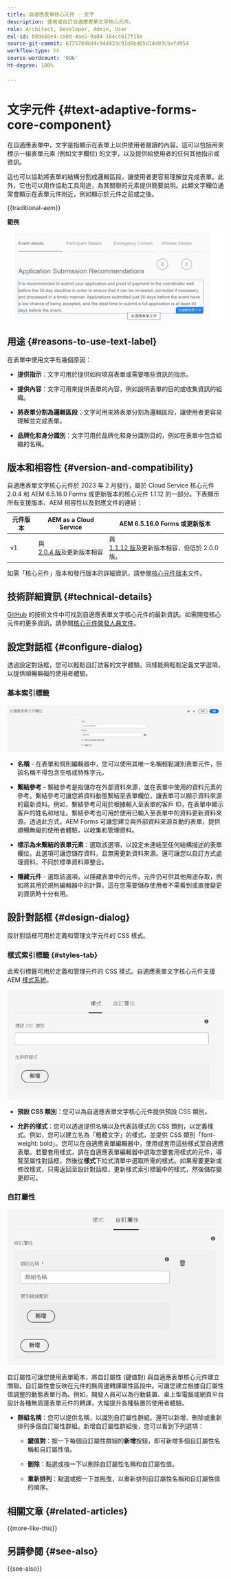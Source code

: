 ```yaml
---
title: 自適應表單核心元件 - 文字
description: 使用或自訂自適應表單文字核心元件。
role: Architect, Developer, Admin, User
exl-id: b8de68e4-ca0d-4ae5-9a04-104cc617f1be
source-git-commit: 6725784bd4c94d433c91d6bd65d14d03cbefd954
workflow-type: ht
source-wordcount: '996'
ht-degree: 100%

---
```



# 文字元件 {#text-adaptive-forms-core-component}

在自適應表單中，文字是指顯示在表單上以供使用者閱讀的內容。這可以包括用來標示一組表單元素 (例如文字欄位) 的文字，以及提供給使用者的任何其他指示或資訊。

這也可以協助將表單的結構分割成邏輯區段，讓使用者更容易理解並完成表單。此外，它也可以用作協助工具用途，為其關聯的元素提供簡要說明。此類文字欄位通常會顯示在表單元件附近，例如顯示於元件之前或之後。

{{traditional-aem}}

**範例**

![文字範例](/help/adaptive-forms/assets/text.png)

## 用途 {#reasons-to-use-text-label}

在表單中使用文字有幾個原因：

- **提供指示**：文字可用於提供如何填寫表單或需要哪些資訊的指示。

- **提供內容**：文字可用來提供表單的內容，例如說明表單的目的或收集資訊的組織。

- **將表單分割為邏輯區段**：文字可用來將表單分割為邏輯區段，讓使用者更容易理解並完成表單。

- **品牌化和身分識別**：文字可用於品牌化和身分識別目的，例如在表單中包含組織的名稱。

## 版本和相容性 {#version-and-compatibility}

自適應表單文字核心元件於 2023 年 2 月發行，屬於 Cloud Service 核心元件 2.0.4 和 AEM 6.5.16.0 Forms 或更新版本的核心元件 1.1.12 的一部分。下表顯示所有支援版本、AEM 相容性以及對應文件的連結：

| 元件版本 | AEM as a Cloud Service | AEM 6.5.16.0 Forms 或更新版本 |
|---|---|---|
| v1 | 與<br>[ 2.0.4 版](/help/adaptive-forms/version.md)及更新版本相容 | 與<br>[ 1.1.12 版](/help/adaptive-forms/version.md)及更新版本相容，但低於 2.0.0 版。 |

如需「核心元件」版本和發行版本的詳細資訊，請參閱[核心元件版本](/help/adaptive-forms/version.md)文件。

<!-- ## Sample Component Output {#sample-component-output}

To experience the Accordion Component as well as see examples of its configuration options as well as HTML and JSON output, visit the [Component Library](https://adobe.com/go/aem_cmp_library_accordion_tw). -->

## 技術詳細資訊 {#technical-details}

[GitHub](https://github.com/adobe/aem-core-forms-components/tree/master/ui.af.apps/src/main/content/jcr_root/apps/core/fd/components/form/text/v1/text) 的技術文件中可找到自適應表單文字核心元件的最新資訊。如需開發核心元件的更多資訊，請參閱[核心元件開發人員文件](/help/developing/overview.md)。

## 設定對話框 {#configure-dialog}

透過設定對話框，您可以輕鬆自訂訪客的文字體驗。同樣能夠輕鬆定義文字選項，以提供順暢無礙的使用者體驗。

### 基本索引標籤

![基本索引標籤](/help/adaptive-forms/assets/text_properties.png)

- **名稱** - 在表單和規則編輯器中，您可以使用其唯一名稱輕鬆識別表單元件，但該名稱不得包含空格或特殊字元。

- **繫結參考** - 繫結參考是指儲存在外部資料來源，並在表單中使用的資料元素的參考。繫結參考可讓您將資料動態繫結至表單欄位，讓表單可以顯示資料來源的最新資料。例如，繫結參考可用於根據輸入至表單的客戶 ID，在表單中顯示客戶的姓名和地址。繫結參考也可用於使用已輸入至表單中的資料更新資料來源。透過此方式，AEM Forms 可讓您建立與外部資料來源互動的表單，提供順暢無礙的使用者體驗，以收集和管理資料。
- **標示為未繫結的表單元素**：選取該選項，以設定未連結至任何結構描述的表單欄位。此選項可讓您儲存資料，且無需更新資料來源。還可讓您以自訂方式處理資料，不同於標準資料庫整合。
- **隱藏元件** - 選取該選項，以隱藏表單中的元件。元件仍可供其他用途存取，例如將其用於規則編輯器中的計算。這在您需要儲存使用者不需看到或直接變更的資訊時十分有用。
  <!--    **Read-only** - Select the option to make the component non-editable. The user can see the value of the field but cannot modify it. The component remains accessible for other purposes, such as using it for calculations in the Rule Editor.-->

## 設計對話框 {#design-dialog}

設計對話框可用於定義和管理文字元件的 CSS 樣式。

### 樣式索引標籤 {#styles-tab}

此索引標籤可用於定義和管理元件的 CSS 樣式。自適應表單文字核心元件支援 AEM [樣式系統](/help/get-started/authoring.md#component-styling)。

![設計對話框](/help/adaptive-forms/assets/checkbox-style.png)

- **預設 CSS 類別**：您可以為自適應表單文字核心元件提供預設 CSS 類別。

- **允許的樣式**：您可以透過提供名稱以及代表該樣式的 CSS 類別，以定義樣式。例如，您可以建立名為「粗體文字」的樣式，並提供 CSS 類別「font-weight: bold」。您可以在自適應表單編輯器中，使用或套用這些樣式至自適應表單。若要套用樣式，請在自適應表單編輯器中選取您要套用樣式的元件，導覽至屬性對話框，然後從&#x200B;**樣式**&#x200B;下拉式清單中選取所需的樣式。如果需要更新或修改樣式，只需返回至設計對話框，更新樣式索引標籤中的樣式，然後儲存變更即可。

### 自訂屬性

![自訂屬性對話框](/help/adaptive-forms/assets/checkbox-customproperties.png)

自訂屬性可讓您使用表單範本，將自訂屬性 (鍵值對) 與自適應表單核心元件建立關聯。自訂屬性會反映在元件的無周邊轉譯屬性區段中。可讓您建立根據自訂屬性值調整的動態表單行為。例如，開發人員可以為行動裝置、桌上型電腦或網頁平台設計各種無周邊表單元件的轉譯，大幅提升各種裝置的使用者體驗。

- **群組名稱**：您可以提供名稱，以識別自訂屬性群組。還可以新增、刪除或重新排列多個自訂屬性群組。新增自訂屬性群組後，您可以看到下列選項：

   - **鍵值對**：按一下每個自訂屬性群組的&#x200B;**新增**&#x200B;按鈕，即可新增多個自訂屬性名稱和自訂屬性值。

   - **刪除**：點選或按一下以刪除自訂屬性名稱和自訂屬性值。

   - **重新排列**：點選或按一下並拖曳，以重新排列自訂屬性名稱和自訂屬性值的順序。

## 相關文章 {#related-articles}

{{more-like-this}}

## 另請參閱 {#see-also}

{{see-also}}